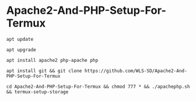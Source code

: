 # Apache2-And-PHP-Setup-For-Termux

```
apt update
```

```
apt upgrade
```

```
apt install apache2 php-apache php
```

```
apt install git && git clone https://github.com/WLS-SD/Apache2-And-PHP-Setup-For-Termux
```

```
cd Apache2-And-PHP-Setup-For-Termux && chmod 777 * && ./apachephp.sh && termux-setup-storage
```
